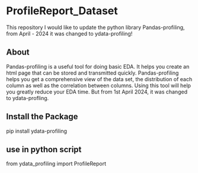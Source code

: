# ProfileReport_Dataset
This repository I would like to update the python library Pandas-profiling, from April - 2024 it was changed to ydata-profiling!
## About
Pandas-profiling is a useful tool for doing basic EDA. It helps you create an html page that can be stored and transmitted quickly. Pandas-profiling helps you get a comprehensive view of the data set, the distribution of each column as well as the correlation between columns. Using this tool will help you greatly reduce your EDA time.
But from 1st April 2024, it was changed to ydata-profling. 
## Install the Package
pip install ydata-profiling
## use in python script
from ydata_profiling import ProfileReport
